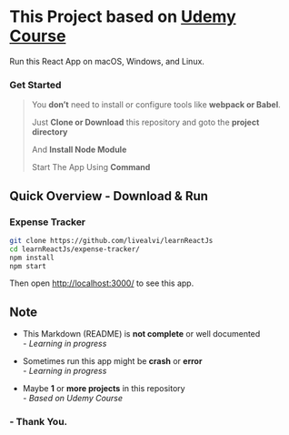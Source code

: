 # This Project based on [Udemy Course](https://www.udemy.com/course/react-the-complete-guide-incl-redux/ "React - The Complete Guide (incl Hooks, React Router, Redux)")

Run this React App on macOS, Windows, and Linux.

### Get Started

> You **don’t** need to install or configure tools like **webpack or Babel**.
>
> Just **Clone or Download** this repository and goto the **project directory**
>
> And **Install Node Module**
>
> Start The App Using **Command**

## Quick Overview - Download & Run

### Expense Tracker

```sh
git clone https://github.com/livealvi/learnReactJs
cd learnReactJs/expense-tracker/
npm install
npm start
```

Then open [http://localhost:3000/](http://localhost:3000/) to see this app.<br>

## Note

- This Markdown (README) is **not complete** or well documented
  <br>- _Learning in progress_

- Sometimes run this app might be **crash** or **error**
  <br>- _Learning in progress_

- Maybe **1** or **more projects** in this repository <br>- _Based on Udemy Course_

### - Thank You.

<!-- ## License

Create React App is open source software [licensed as MIT](https://github.com/facebook/create-react-app/blob/main/LICENSE). The Create React App logo is licensed under a [Creative Commons Attribution 4.0 International license](https://creativecommons.org/licenses/by/4.0/). -->
